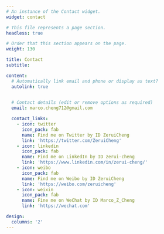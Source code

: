 ```yaml
---
# An instance of the Contact widget.
widget: contact

# This file represents a page section.
headless: true

# Order that this section appears on the page.
weight: 130

title: Contact
subtitle:

content:
  # Automatically link email and phone or display as text?
  autolink: true
  

  # Contact details (edit or remove options as required)
  email: marco.cheng712@gmail.com

  contact_links:
    - icon: twitter
      icon_pack: fab
      name: Find me on Twitter by ID ZeruiCheng
      link: 'https://twitter.com/ZeruiCheng'
    - icon: linkedin
      icon_pack: fab
      name: Find me on LinkedIn by ID zerui-cheng
      link: 'https://www.linkedin.com/in/zerui-cheng/'
    - icon: weibo
      icon_pack: fab
      name: Find me on Weibo by ID ZeruiCheng
      link: 'https://weibo.com/zeruicheng'
    - icon: weixin
      icon_pack: fab
      name: Fine me on WeChat by ID Marco_Z_Cheng
      link: 'https://wechat.com'

design:
  columns: '2'
---
```

